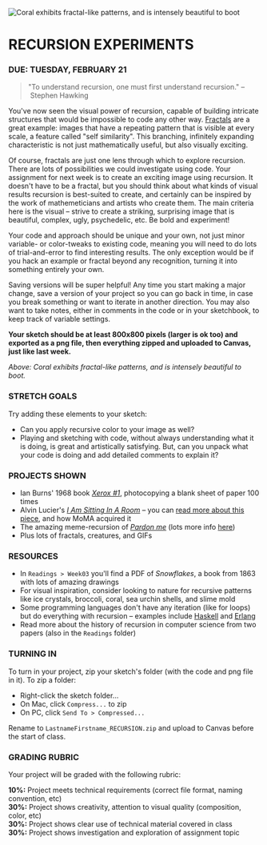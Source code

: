![Coral exhibits fractal-like patterns, and is intensely beautiful to boot](https://raw.githubusercontent.com/jeffThompson/CreativeProgramming1/master/Images/Week03_Recursion/Coral/Coral_4.jpg)

RECURSION EXPERIMENTS
====

### DUE: TUESDAY, FEBRUARY 21

>"To understand recursion, one must first understand recursion." – Stephen Hawking

You've now seen the visual power of recursion, capable of building intricate structures that would be impossible to code any other way. [Fractals](https://en.wikipedia.org/wiki/Fractal) are a great example: images that have a repeating pattern that is visible at every scale, a feature called "self similarity". This branching, infinitely expanding characteristic is not just mathematically useful, but also visually exciting.

Of course, fractals are just one lens through which to explore recursion. There are lots of possibilities we could investigate using code. Your assignment for next week is to create an exciting image using recursion. It doesn't have to be a fractal, but you should think about what kinds of visual results recursion is best-suited to create, and certainly can be inspired by the work of mathemeticians and artists who create them. The main criteria here is the visual – strive to create a striking, surprising image that is beautiful, complex, ugly, psychedelic, etc. Be bold and experiment!

Your code and approach should be unique and your own, not just minor variable- or color-tweaks to existing code, meaning you will need to do lots of trial-and-error to find interesting results. The only exception would be if you hack an example or fractal beyond any recognition, turning it into something entirely your own.

Saving versions will be super helpful! Any time you start making a major change, save a version of your project so you can go back in time, in case you break something or want to iterate in another direction. You may also want to take notes, either in comments in the code or in your sketchbook, to keep track of variable settings.

**Your sketch should be at least 800x800 pixels (larger is ok too) and exported as a png file, then everything zipped and uploaded to Canvas, just like last week.**

*Above: Coral exhibits fractal-like patterns, and is intensely beautiful to boot.*  

### STRETCH GOALS  
Try adding these elements to your sketch:

* Can you apply recursive color to your image as well?  
* Playing and sketching with code, without always understanding what it is doing, is great and artistically satisfying. But, can you unpack what your code is doing and add detailed comments to explain it?  

### PROJECTS SHOWN  
* Ian Burns' 1968 book [*Xerox #1*](http://p-dpa.tumblr.com/post/107006084937/xerox-book-1-ian-burn-1968-a-blank-sheet-of), photocopying a blank sheet of paper 100 times  
* Alvin Lucier's [*I Am Sitting In A Room*](http://www.ubu.com/sound/lucier.html) – you can [read more about this piece](https://www.moma.org/explore/inside_out/2015/01/20/collecting-alvin-luciers-i-am-sitting-in-a-room/), and how MoMA acquired it  
* The amazing meme-recursion of [*Pardon me*](https://recursivelyrecursive.wordpress.com/2010/03/27/pardon-me-come-again/) (lots more info [here](http://knowyourmeme.com/memes/pardon-me))  
* Plus lots of fractals, creatures, and GIFs  

### RESOURCES  
* In `Readings > Week03` you'll find a PDF of *Snowflakes*, a book from 1863 with lots of amazing drawings  
* For visual inspiration, consider looking to nature for recursive patterns like ice crystals, broccoli, coral, sea urchin shells, and slime mold  
* Some programming languages don't have any iteration (like for loops) but do everything with recursion – examples include [Haskell](https://en.wikipedia.org/wiki/Haskell_%28programming_language%29) and [Erlang](https://en.wikipedia.org/wiki/Erlang_%28programming_language%29)  
* Read more about the history of recursion in computer science from two papers (also in the `Readings` folder)  

### TURNING IN  
To turn in your project, zip your sketch's folder (with the code and png file in it). To zip a folder:

* Right-click the sketch folder...  
* On Mac, click `Compress...` to zip  
* On PC, click `Send To > Compressed...`

Rename to `LastnameFirstname_RECURSION.zip` and upload to Canvas before the start of class.

### GRADING RUBRIC  
Your project will be graded with the following rubric:

**10%:** Project meets technical requirements (correct file format, naming convention, etc)  
**30%:** Project shows creativity, attention to visual quality (composition, color, etc)  
**30%:** Project shows clear use of technical material covered in class  
**30%:** Project shows investigation and exploration of assignment topic  

